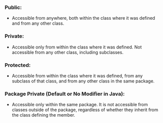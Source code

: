 ### Public:

- Accessible from anywhere, both within the class where it was defined and from any other class.

### Private:

- Accessible only from within the class where it was defined. Not accessible from any other class, including subclasses.

### Protected:

- Accessible from within the class where it was defined, from any subclass of that class, and from any other class in the same package.

### Package Private (Default or No Modifier in Java):

- Accessible only within the same package. It is not accessible from classes outside of the package, regardless of whether they inherit from the class defining the member.
